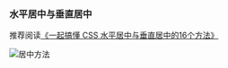 ### 水平居中与垂直居中

推荐阅读[《一起搞懂 CSS 水平居中与垂直居中的16个方法》](https://juejin.cn/post/6844903799446831117)

![居中方法](https://img.alicdn.com/imgextra/i1/O1CN01ciWs5u1wtg2CtDJtu_!!6000000006366-2-tps-1216-786.png)